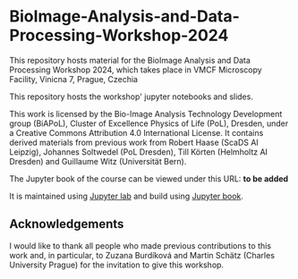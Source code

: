 # BioImage-Analysis-and-Data-Processing-Workshop-2024
This repository hosts material for the BioImage Analysis and Data Processing Workshop 2024, which takes place in VMCF Microscopy Facility, Vinicna 7, Prague, Czechia

This repository hosts the workshop' jupyter notebooks and slides.

This work is licensed by the Bio-Image Analysis Technology Development group (BiAPoL), Cluster of Excellence Physics of Life (PoL), Dresden, under a Creative Commons Attribution 4.0 International License.
It contains derived materials from previous work from Robert Haase (ScaDS AI Leipzig), Johannes Soltwedel (PoL Dresden), Till Körten (Helmholtz AI Dresden) and Guillaume Witz (Universität Bern).

The Jupyter book of the course can be viewed under this URL: **to be added**

It is maintained using [Jupyter lab](https://jupyter.org/) and build using [Jupyter book](https://jupyterbook.org/en/stable/intro.html).

## Acknowledgements

I would like to thank all people who made previous contributions to this work and, in particular, to Zuzana Burdíková and Martin Schätz (Charles University Prague) for the invitation to give this workshop.

